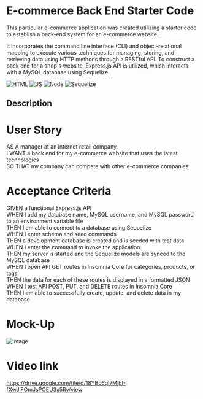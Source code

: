 # E-commerce Back End Starter Code

This particular e-commerce application was created utilizing a starter code to establish a back-end system for an e-commerce website. 

It incorporates the command line interface (CLI) and object-relational mapping to execute various techniques for managing, storing, and retrieving data using HTTP methods through a RESTful API. To construct a back end for a shop's website, Express.js API is utilized, which interacts with a MySQL database using Sequelize.


![HTML](https://img.shields.io/badge/-NODE-orange) ![JS](https://img.shields.io/badge/-JS-yellow) ![Node](https://img.shields.io/badge/-MySQL2-darkgreen) ![Sequelize](https://img.shields.io/badge/-Sequelize-blue)

## Description


# User Story
AS A manager at an internet retail company<br/>
I WANT a back end for my e-commerce website that uses the latest technologies<br/>
SO THAT my company can compete with other e-commerce companies<br/>

# Acceptance Criteria
GIVEN a functional Express.js API<br/>
WHEN I add my database name, MySQL username, and MySQL password to an environment variable file<br/>
THEN I am able to connect to a database using Sequelize<br/>
WHEN I enter schema and seed commands<br/>
THEN a development database is created and is seeded with test data<br/>
WHEN I enter the command to invoke the application<br/>
THEN my server is started and the Sequelize models are synced to the MySQL database<br/>
WHEN I open API GET routes in Insomnia Core for categories, products, or tags<br/>
THEN the data for each of these routes is displayed in a formatted JSON<br/>
WHEN I test API POST, PUT, and DELETE routes in Insomnia Core<br/>
THEN I am able to successfully create, update, and delete data in my database<br/>

# Mock-Up
![image](https://user-images.githubusercontent.com/83068010/216859855-879fa801-d2dd-4c12-b61c-7f62693886c6.png)

# Video link
https://drive.google.com/file/d/18YBc6ql7MjbI-fXwJlFOmJsPOEU3x5Rv/view
